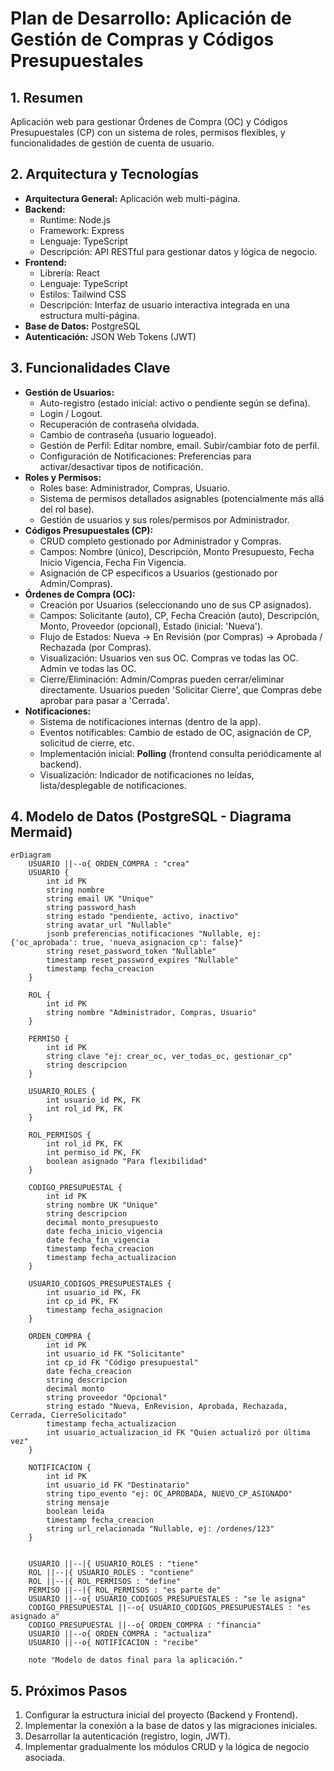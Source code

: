 # Plan de Desarrollo: Aplicación de Gestión de Compras y Códigos Presupuestales

## 1. Resumen

Aplicación web para gestionar Órdenes de Compra (OC) y Códigos Presupuestales (CP) con un sistema de roles, permisos flexibles, y funcionalidades de gestión de cuenta de usuario.

## 2. Arquitectura y Tecnologías

*   **Arquitectura General:** Aplicación web multi-página.
*   **Backend:**
    *   Runtime: Node.js
    *   Framework: Express
    *   Lenguaje: TypeScript
    *   Descripción: API RESTful para gestionar datos y lógica de negocio.
*   **Frontend:**
    *   Librería: React
    *   Lenguaje: TypeScript
    *   Estilos: Tailwind CSS
    *   Descripción: Interfaz de usuario interactiva integrada en una estructura multi-página.
*   **Base de Datos:** PostgreSQL
*   **Autenticación:** JSON Web Tokens (JWT)

## 3. Funcionalidades Clave

*   **Gestión de Usuarios:**
    *   Auto-registro (estado inicial: activo o pendiente según se defina).
    *   Login / Logout.
    *   Recuperación de contraseña olvidada.
    *   Cambio de contraseña (usuario logueado).
    *   Gestión de Perfil: Editar nombre, email. Subir/cambiar foto de perfil.
    *   Configuración de Notificaciones: Preferencias para activar/desactivar tipos de notificación.
*   **Roles y Permisos:**
    *   Roles base: Administrador, Compras, Usuario.
    *   Sistema de permisos detallados asignables (potencialmente más allá del rol base).
    *   Gestión de usuarios y sus roles/permisos por Administrador.
*   **Códigos Presupuestales (CP):**
    *   CRUD completo gestionado por Administrador y Compras.
    *   Campos: Nombre (único), Descripción, Monto Presupuesto, Fecha Inicio Vigencia, Fecha Fin Vigencia.
    *   Asignación de CP específicos a Usuarios (gestionado por Admin/Compras).
*   **Órdenes de Compra (OC):**
    *   Creación por Usuarios (seleccionando uno de sus CP asignados).
    *   Campos: Solicitante (auto), CP, Fecha Creación (auto), Descripción, Monto, Proveedor (opcional), Estado (inicial: 'Nueva').
    *   Flujo de Estados: Nueva -> En Revisión (por Compras) -> Aprobada / Rechazada (por Compras).
    *   Visualización: Usuarios ven sus OC. Compras ve todas las OC. Admin ve todas las OC.
    *   Cierre/Eliminación: Admin/Compras pueden cerrar/eliminar directamente. Usuarios pueden 'Solicitar Cierre', que Compras debe aprobar para pasar a 'Cerrada'.
*   **Notificaciones:**
    *   Sistema de notificaciones internas (dentro de la app).
    *   Eventos notificables: Cambio de estado de OC, asignación de CP, solicitud de cierre, etc.
    *   Implementación inicial: **Polling** (frontend consulta periódicamente al backend).
    *   Visualización: Indicador de notificaciones no leídas, lista/desplegable de notificaciones.

## 4. Modelo de Datos (PostgreSQL - Diagrama Mermaid)

```mermaid
erDiagram
    USUARIO ||--o{ ORDEN_COMPRA : "crea"
    USUARIO {
        int id PK
        string nombre
        string email UK "Unique"
        string password_hash
        string estado "pendiente, activo, inactivo"
        string avatar_url "Nullable"
        jsonb preferencias_notificaciones "Nullable, ej: {'oc_aprobada': true, 'nueva_asignacion_cp': false}"
        string reset_password_token "Nullable"
        timestamp reset_password_expires "Nullable"
        timestamp fecha_creacion
    }

    ROL {
        int id PK
        string nombre "Administrador, Compras, Usuario"
    }

    PERMISO {
        int id PK
        string clave "ej: crear_oc, ver_todas_oc, gestionar_cp"
        string descripcion
    }

    USUARIO_ROLES {
        int usuario_id PK, FK
        int rol_id PK, FK
    }

    ROL_PERMISOS {
        int rol_id PK, FK
        int permiso_id PK, FK
        boolean asignado "Para flexibilidad"
    }

    CODIGO_PRESUPUESTAL {
        int id PK
        string nombre UK "Unique"
        string descripcion
        decimal monto_presupuesto
        date fecha_inicio_vigencia
        date fecha_fin_vigencia
        timestamp fecha_creacion
        timestamp fecha_actualizacion
    }

    USUARIO_CODIGOS_PRESUPUESTALES {
        int usuario_id PK, FK
        int cp_id PK, FK
        timestamp fecha_asignacion
    }

    ORDEN_COMPRA {
        int id PK
        int usuario_id FK "Solicitante"
        int cp_id FK "Código presupuestal"
        date fecha_creacion
        string descripcion
        decimal monto
        string proveedor "Opcional"
        string estado "Nueva, EnRevision, Aprobada, Rechazada, Cerrada, CierreSolicitado"
        timestamp fecha_actualizacion
        int usuario_actualizacion_id FK "Quien actualizó por última vez"
    }

    NOTIFICACION {
        int id PK
        int usuario_id FK "Destinatario"
        string tipo_evento "ej: OC_APROBADA, NUEVO_CP_ASIGNADO"
        string mensaje
        boolean leida
        timestamp fecha_creacion
        string url_relacionada "Nullable, ej: /ordenes/123"
    }


    USUARIO ||--|{ USUARIO_ROLES : "tiene"
    ROL ||--|{ USUARIO_ROLES : "contiene"
    ROL ||--|{ ROL_PERMISOS : "define"
    PERMISO ||--|{ ROL_PERMISOS : "es parte de"
    USUARIO ||--o{ USUARIO_CODIGOS_PRESUPUESTALES : "se le asigna"
    CODIGO_PRESUPUESTAL ||--o{ USUARIO_CODIGOS_PRESUPUESTALES : "es asignado a"
    CODIGO_PRESUPUESTAL ||--o{ ORDEN_COMPRA : "financia"
    USUARIO ||--o{ ORDEN_COMPRA : "actualiza"
    USUARIO ||--o{ NOTIFICACION : "recibe"

    note "Modelo de datos final para la aplicación."
```

## 5. Próximos Pasos

1.  Configurar la estructura inicial del proyecto (Backend y Frontend).
2.  Implementar la conexión a la base de datos y las migraciones iniciales.
3.  Desarrollar la autenticación (registro, login, JWT).
4.  Implementar gradualmente los módulos CRUD y la lógica de negocio asociada.